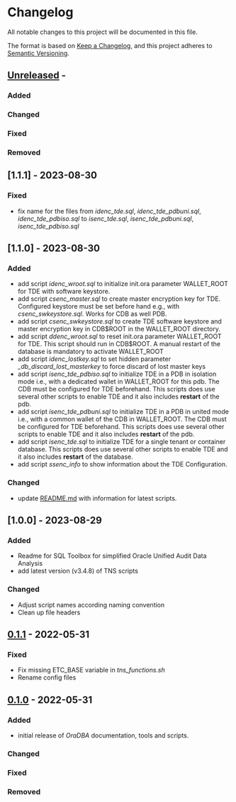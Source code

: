 # Changelog
<!-- markdownlint-disable MD013 -->
<!-- markdownlint-configure-file { "MD024":{"allow_different_nesting": true }} -->
All notable changes to this project will be documented in this file.

The format is based on [Keep a Changelog](https://keepachangelog.com/en/1.0.0/),
and this project adheres to [Semantic Versioning](https://semver.org/spec/v2.0.0.html).

## [Unreleased] -

### Added

### Changed

### Fixed

### Removed


## [1.1.1] - 2023-08-30

### Fixed

- fix name for the files from *idenc_tde.sql*, *idenc_tde_pdbuni.sql*,
  *idenc_tde_pdbiso.sql* to *isenc_tde.sql*, *isenc_tde_pdbuni.sql*,
  *isenc_tde_pdbiso.sql*

## [1.1.0] - 2023-08-30

### Added

- add script *idenc_wroot.sql* to initialize init.ora parameter WALLET_ROOT for
  TDE with software keystore.
- add script *csenc_master.sql* to create master encryption key for TDE.
  Configured keystore must be set before hand e.g., with *csenc_swkeystore.sql*.
  Works for CDB as well PDB.
- add script *csenc_swkeystore.sql* to create TDE software keystore and master
  encryption key in CDB$ROOT in the WALLET_ROOT directory.
- add script *ddenc_wroot.sql* to reset init.ora parameter WALLET_ROOT for TDE.
  This script should run in CDB$ROOT. A manual restart of the database is
  mandatory to activate WALLET_ROOT
- add script *idenc_lostkey.sql* to set hidden parameter *_db_discard_lost_masterkey*
  to force discard of lost master keys
- add script *isenc_tde_pdbiso.sql* to initialize TDE in a PDB in isolation mode
  i.e., with a dedicated wallet in WALLET_ROOT for this pdb. The CDB must be
  configured for TDE beforehand. This scripts does use several other scripts to
  enable TDE and it also includes **restart** of the pdb.
- add script *isenc_tde_pdbuni.sql* to initialize TDE in a PDB in united mode
  i.e., with a common wallet of the CDB in WALLET_ROOT. The CDB must be
  configured for TDE beforehand. This scripts does use several other scripts to
  enable TDE and it also includes **restart** of the pdb.
- add script *isenc_tde.sql* to initialize TDE for a single tenant or container
  database. This scripts does use several other scripts to enable TDE and it
  also includes **restart** of the database.
- add script *ssenc_info* to show information about the TDE Configuration.

### Changed

- update [README.md](sql/README.md) with information for latest scripts.

## [1.0.0] - 2023-08-29

### Added

- Readme for SQL Toolbox for simplified Oracle Unified Audit Data Analysis
- add latest version (v3.4.8) of TNS scripts

### Changed

- Adjust script names according naming convention
- Clean up file headers

## [0.1.1] - 2022-05-31

### Fixed

- Fix missing ETC_BASE variable in *tns_functions.sh*
- Rename config files

## [0.1.0] - 2022-05-31

### Added

- initial release of *OraDBA* documentation, tools and scripts.

### Changed

### Fixed

### Removed

[unreleased]: https://github.com/oehrlis/oradba
[0.1.0]: https://github.com/oehrlis/oradba/releases/tag/v0.1.0
[0.1.1]: https://github.com/oehrlis/oradba/releases/tag/v0.1.1
